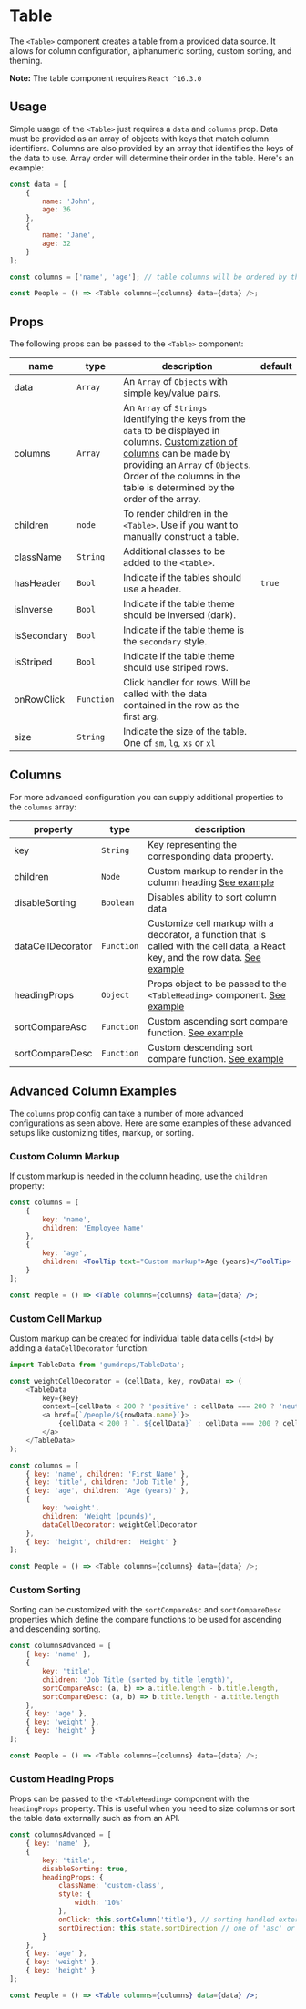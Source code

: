 # Table

The `<Table>` component creates a table from a provided data source. It allows for column configuration, alphanumeric sorting, custom sorting, and theming.

**Note:** The table component requires `React ^16.3.0`

## Usage

Simple usage of the `<Table>` just requires a `data` and `columns` prop. Data must be provided as an array of objects with keys that match column identifiers. Columns are also provided by an array that identifies the keys of the data to use. Array order will determine their order in the table. Here's an example:

```js
const data = [
    {
        name: 'John',
        age: 36
    },
    {
        name: 'Jane',
        age: 32
    }
];

const columns = ['name', 'age']; // table columns will be ordered by the array

const People = () => <Table columns={columns} data={data} />;
```

## Props

The following props can be passed to the `<Table>` component:

| name        | type       | description                                                                                                                                                                                                                                                | default |
| ----------- | ---------- | ---------------------------------------------------------------------------------------------------------------------------------------------------------------------------------------------------------------------------------------------------------- | ------- |
| data        | `Array`    | An `Array` of `Objects` with simple key/value pairs.                                                                                                                                                                                                       |         |
| columns     | `Array`    | An `Array` of `Strings` identifying the keys from the `data` to be displayed in columns. [Customization of columns](#columns) can be made by providing an `Array` of `Objects`. Order of the columns in the table is determined by the order of the array. |         |
| children    | `node`     | To render children in the `<Table>`. Use if you want to manually construct a table.                                                                                                                                                                        |         |
| className   | `String`   | Additional classes to be added to the `<table>`.                                                                                                                                                                                                           |         |
| hasHeader   | `Bool`     | Indicate if the tables should use a header.                                                                                                                                                                                                                | `true`  |
| isInverse   | `Bool`     | Indicate if the table theme should be inversed (dark).                                                                                                                                                                                                     |         |
| isSecondary | `Bool`     | Indicate if the table theme is the `secondary` style.                                                                                                                                                                                                      |         |
| isStriped   | `Bool`     | Indicate if the table theme should use striped rows.                                                                                                                                                                                                       |         |
| onRowClick  | `Function` | Click handler for rows. Will be called with the data contained in the row as the first arg.                                                                                                                                                                |         |
| size        | `String`   | Indicate the size of the table. One of `sm`, `lg`, `xs` or `xl`                                                                                                                                                                                            |         |

## Columns

For more advanced configuration you can supply additional properties to the `columns` array:

| property          | type       | description                                                                                                                                             |
| ----------------- | ---------- | ------------------------------------------------------------------------------------------------------------------------------------------------------- |
| key               | `String`   | Key representing the corresponding data property.                                                                                                       |
| children          | `Node`     | Custom markup to render in the column heading [See example](#custom-column-markup)                                                                      |
| disableSorting    | `Boolean`  | Disables ability to sort column data                                                                                                                    |
| dataCellDecorator | `Function` | Customize cell markup with a decorator, a function that is called with the cell data, a React key, and the row data. [See example](#custom-cell-markup) |
| headingProps      | `Object`   | Props object to be passed to the `<TableHeading>` component. [See example](#custom-heading-props)                                                       |
| sortCompareAsc    | `Function` | Custom ascending sort compare function. [See example](#custom-sorting)                                                                                  |
| sortCompareDesc   | `Function` | Custom descending sort compare function. [See example](#custom-sorting)                                                                                 |

## Advanced Column Examples

The `columns` prop config can take a number of more advanced configurations as seen above. Here are some examples of these advanced setups like customizing titles, markup, or sorting.

### Custom Column Markup

If custom markup is needed in the column heading, use the `children` property:

```jsx
const columns = [
    {
        key: 'name',
        children: 'Employee Name'
    },
    {
        key: 'age',
        children: <ToolTip text="Custom markup">Age (years)</ToolTip>
    }
];

const People = () => <Table columns={columns} data={data} />;
```

### Custom Cell Markup

Custom markup can be created for individual table data cells (`<td>`) by adding a `dataCellDecorator` function:

```js
import TableData from 'gumdrops/TableData';

const weightCellDecorator = (cellData, key, rowData) => (
    <TableData
        key={key}
        context={cellData < 200 ? 'positive' : cellData === 200 ? 'neutral' : 'negative'}>
        <a href={`/people/${rowData.name}`}>
            {cellData < 200 ? `↓ ${cellData}` : cellData === 200 ? cellData : `↑ ${cellData}`}
        </a>
    </TableData>
);

const columns = [
    { key: 'name', children: 'First Name' },
    { key: 'title', children: 'Job Title' },
    { key: 'age', children: 'Age (years)' },
    {
        key: 'weight',
        children: 'Weight (pounds)',
        dataCellDecorator: weightCellDecorator
    },
    { key: 'height', children: 'Height' }
];

const People = () => <Table columns={columns} data={data} />;
```

### Custom Sorting

Sorting can be customized with the `sortCompareAsc` and `sortCompareDesc` properties which define the compare functions to be used for ascending and descending sorting.

```js
const columnsAdvanced = [
    { key: 'name' },
    {
        key: 'title',
        children: 'Job Title (sorted by title length)',
        sortCompareAsc: (a, b) => a.title.length - b.title.length,
        sortCompareDesc: (a, b) => b.title.length - a.title.length
    },
    { key: 'age' },
    { key: 'weight' },
    { key: 'height' }
];

const People = () => <Table columns={columns} data={data} />;
```

### Custom Heading Props

Props can be passed to the `<TableHeading>` component with the `headingProps` property. This is useful when you need to size columns or sort the table data externally such as from an API.

```jsx
const columnsAdvanced = [
    { key: 'name' },
    {
        key: 'title',
        disableSorting: true,
        headingProps: {
            className: 'custom-class',
            style: {
                width: '10%'
            },
            onClick: this.sortColumn('title'), // sorting handled externally
            sortDirection: this.state.sortDirection // one of 'asc' or 'desc'
        }
    },
    { key: 'age' },
    { key: 'weight' },
    { key: 'height' }
];

const People = () => <Table columns={columns} data={data} />;
```

